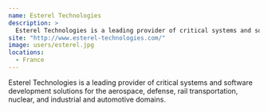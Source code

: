 ```yaml
---
name: Esterel Technologies
description: > 
  Esterel Technologies is a leading provider of critical systems and software development solutions for the aerospace, defense, rail transportation, nuclear, and industrial and automotive domains
site: "http://www.esterel-technologies.com/"
image: users/esterel.jpg
locations: 
  - France
---
```


Esterel Technologies is a leading provider of critical systems and software development solutions for the aerospace, defense, rail transportation, nuclear, and industrial and automotive domains.
